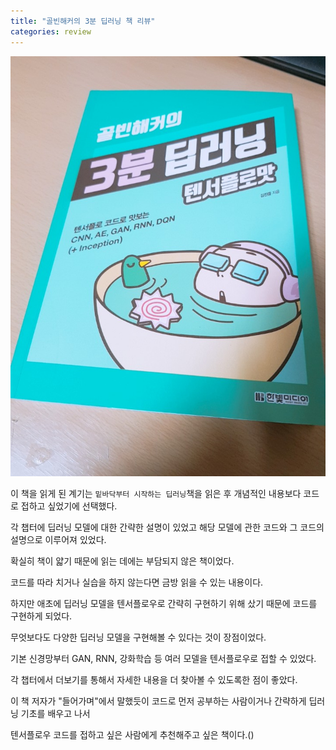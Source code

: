 ```yaml
---
title: "골빈해커의 3분 딥러닝 책 리뷰"
categories: review
---
```

![](/assets/images/3min_deeplearning_tensorflow.jpg)

이 책을 읽게 된 계기는 `밑바닥부터 시작하는 딥러닝`책을 읽은 후 개념적인 내용보다 코드로 접하고 싶었기에 선택했다.

각 챕터에 딥러닝 모델에 대한 간략한 설명이 있었고 해당 모델에 관한 코드와 그 코드의 설명으로 이루어져 있었다.

확실히 책이 얇기 때문에 읽는 데에는 부담되지 않은 책이었다.

코드를 따라 치거나 실습을 하지 않는다면 금방 읽을 수 있는 내용이다.

하지만 애초에 딥러닝 모델을 텐서플로우로 간략히 구현하기 위해 샀기 때문에 코드를 구현하게 되었다.

무엇보다도 다양한 딥러닝 모델을 구현해볼 수 있다는 것이 장점이었다.

기본 신경망부터 GAN, RNN, 강화학습 등 여러 모델을 텐서플로우로 접할 수 있었다.

각 챕터에서 더보기를 통해서 자세한 내용을 더 찾아볼 수 있도록한 점이 좋았다.

이 책 저자가 "들어가며"에서 말했듯이 코드로 먼저 공부하는 사람이거나 간략하게 딥러닝 기초를 배우고 나서

텐서플로우 코드를 접하고 싶은 사람에게 추천해주고 싶은 책이다.()
